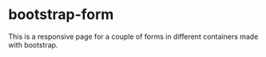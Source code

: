 # bootstrap-form
This is a responsive page for a couple of forms in different containers made with bootstrap.
